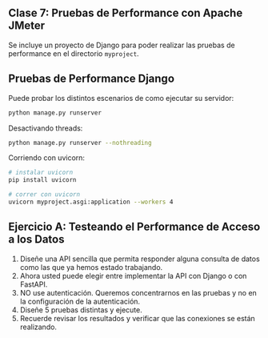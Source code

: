## Clase 7: Pruebas de Performance con Apache JMeter

Se incluye un proyecto de Django para poder realizar las pruebas de performance en el directorio `myproject`.


## Pruebas de Performance Django

Puede probar los distintos escenarios de como ejecutar su servidor:

```bash
python manage.py runserver
```

Desactivando threads:

```bash
python manage.py runserver --nothreading
```

Corriendo con uvicorn:

```bash
# instalar uvicorn
pip install uvicorn

# correr con uvicorn
uvicorn myproject.asgi:application --workers 4
```

## Ejercicio A: Testeando el Performance de Acceso a los Datos

1. Diseñe una API sencilla que permita responder alguna consulta de datos como las que ya hemos estado trabajando.
2. Ahora usted puede elegir entre implementar la API con Django o con FastAPI.
3. NO use autenticación. Queremos concentrarnos en las pruebas y no en la configuración de la autenticación.
4. Diseñe 5 pruebas distintas y ejecute.
5. Recuerde revisar los resultados y verificar que las conexiones se están realizando.

